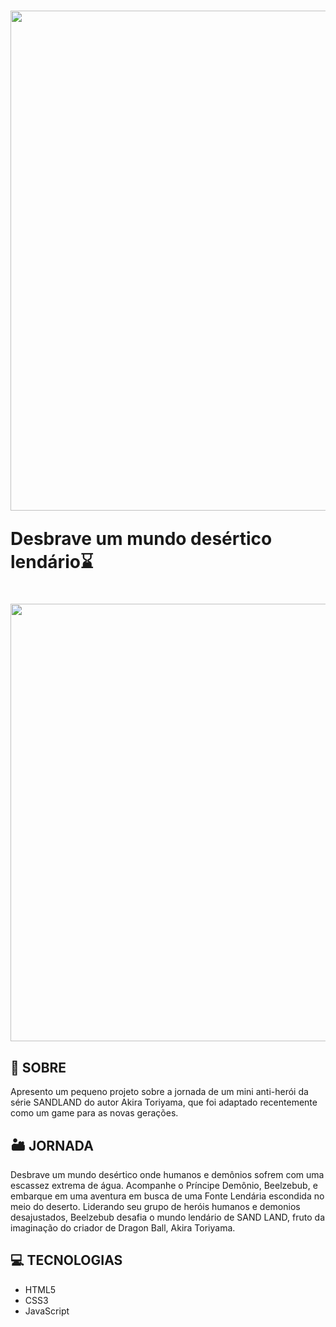 <h1>
<img src="../DIA 7/src/image/Logo.png" width = 800px;>
<p>Desbrave um mundo desértico lendário⌛</p>
</h1>
<h1>
<img src="../DIA 7/Desktop_and_Mobile.png" width = 700px>
</h1>

## 📒 SOBRE

Apresento um pequeno projeto sobre a jornada de um mini anti-herói da série SANDLAND do autor Akira Toriyama, que foi adaptado recentemente como um game para as novas gerações.

## 🏜️ JORNADA 

Desbrave um mundo desértico onde humanos e demônios sofrem com uma escassez extrema de água. Acompanhe o Príncipe Demônio, Beelzebub, e embarque em uma aventura em busca de uma Fonte Lendária escondida no meio do deserto. Liderando seu grupo de heróis humanos e demonios desajustados, Beelzebub desafia o mundo lendário de SAND LAND, fruto da imaginação do criador de Dragon Ball, Akira Toriyama.

## 💻 TECNOLOGIAS

- HTML5
- CSS3
- JavaScript
